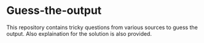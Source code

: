 # Guess-the-output
This repository contains tricky questions from various sources to guess the output. Also explaination for the solution is also provided.
